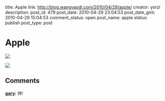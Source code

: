 title: Apple
link: http://blog.wangyaodi.com/2010/04/29/apple/
creator: yorzi
description: 
post_id: 479
post_date: 2010-04-29 23:04:53
post_date_gmt: 2010-04-29 15:04:53
comment_status: open
post_name: apple
status: publish
post_type: post

# Apple

[![](/wp-content/uploads/2010/04/l_1600_1200_7DE812DB-58C4-4396-A808-85EBB21E0842.jpeg)](http://blog.wangyaodi.com/wp-content/uploads/2010/04/l_1600_1200_7DE812DB-58C4-4396-A808-85EBB21E0842.jpeg)  
  
[![](/wp-content/uploads/2010/04/p_1600_1200_D1738FAD-3CCB-4651-A60B-5C61BB10DB08.jpeg)](http://blog.wangyaodi.com/wp-content/uploads/2010/04/p_1600_1200_D1738FAD-3CCB-4651-A60B-5C61BB10DB08.jpeg)

## Comments

**[gary](#567 "2010-04-30 14:04:17"):** 帅!


